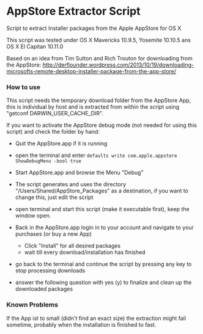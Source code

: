 # AppStore Extractor Script
Script to extract Installer packages from the Apple AppStore for OS X 

This script was tested under OS X Mavericks 10.9.5, Yosemite 10.10.5 ans OS X El Capitan 10.11.0

Based on an idea from Tim Sutton and Rich Trouton for downloading from the AppStore:
http://derflounder.wordpress.com/2013/10/19/downloading-microsofts-remote-desktop-installer-package-from-the-app-store/

### How to use
This script needs the temporary download folder from the AppStore App, this is individual by host and is extracted from within the script using "getconf DARWIN_USER_CACHE_DIR".

If you want to activate the AppStore debug mode (not needed for using this script) and check the folder by hand:
  - Quit the AppStore.app if it is running
  - open the terminal and enter
    `defaults write com.apple.appstore ShowDebugMenu -bool true`
  - Start AppStore.app and browse the Menu "Debug"

- The script generates and uses the directory "/Users/Shared/AppStore_Packages" as a destination, if you want to change this, just edit the script

- open terminal and start this script (make it executable first), keep the window open.

- Back in the AppStore.app login in to your account and navigate to your purchases (or buy a new App)
  - Click "Install" for all desired packages
  - wait till every download/installation has finished

- go back to the terminal and continue the script by pressing any key to stop processing downloads

- answer the following question with yes (y) to finalize and clean up the downloaded packages


### Known Problems
If the App ist to small (didn't find an exact size) the extraction might fail sometime, probably when the installation is finished to fast.

